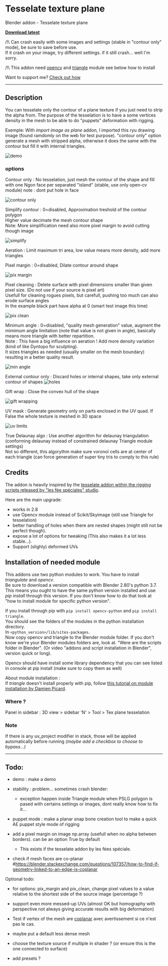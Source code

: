 # Tesselate texture plane
Blender addon - Tesselate texture plane  
  
**[Download latest](https://github.com/Pullusb/Tesselate_texture_plane/archive/master.zip)**
  
<!-- ### [Demo Youtube]() -->

/!\ Can crash easily with some images and settings (stable in "contour only" mode), be sure to save before use.  
If it crash on your image, try different settings. if it still crash... well I'm sorry.  

/!\ This addon need [opencv](https://pypi.org/project/opencv-python/) and [triangle](https://rufat.be/triangle/) module see below how to install

Want to support me? [Check out how](http://www.samuelbernou.fr/donate)

---  

## Description  

You can tesselate only the contour of a plane texture if you just need to strip the alpha from.
The purpose of the tesselation is to have a some vertices density in the mesh to be able to do "puppets" deformation with rigging.

Exemple:
With _import image as plane_ addon, I imported this ryu drawing image (found ramdomly on the web for test purpose).
"contour only" option generate a mesh with stripped alpha, otherwise it does the same with the contour but fill it with internal triangles.

![demo](https://github.com/Pullusb/images_repo/raw/master/tess_usage_exemple.png)


### options

Contour only : No tesselation, just mesh the contour of the shape and fill with one Ngon face per separated "island" (stable, use only open-cv module) note : dont put hole in face  

![contour only](https://github.com/Pullusb/images_repo/raw/master/tess_contour_only.png)


Simplify contour : 0=disabled, Approximation treshold of the contour polygon  
Higher value decimate the mesh contour shape  
Note: More simplification need also more pixel margin to avoid cutting though image  

![simplify](https://github.com/Pullusb/images_repo/raw/master/tess_simplify_contour_2fps.gif)


Aeration : Limit maximum tri area, low value means more density, add more triangles

Pixel margin : 0=disabled, Dilate contour around shape  

![pix margin](https://github.com/Pullusb/images_repo/raw/master/tess_pixel_margin_2fps.gif)

Pixel cleaning : Delete surface with pixel dimensions smaller than given pixel size. (Do not use if your source is pixel art)  
Usefull for cleaning rogues pixels, but carefull, pushing too much can also erode surface angles  
In the example black part have alpha at 0 (smart test image this time)  

![pix clean](https://github.com/Pullusb/images_repo/raw/master/tess_pixel_cleaning_2fps.gif)


Minimum angle : 0=disabled, "quality mesh generation" value, augment the mimimum angle limitation (note that value is not given in angle), basically means more triangle with better repartition.  
Note : This have a big influence on aeration ! Add more density variation (kind of like Dyntopo for sculpting).  
It sizes triangles as needed (usually smaller on the mesh boundary) resulting in a better quality result. 

![min angle](https://github.com/Pullusb/images_repo/raw/master/tess_minimum_angle_2fps.gif)


External contour only : Discard holes or internal shapes, take only external contour of shapes
![holes](https://github.com/Pullusb/images_repo/raw/master/tess_hole_shape.png)


Gift wrap : Close the convex hull of the shape  

![gift wrapping](https://github.com/Pullusb/images_repo/raw/master/tess_convex_hull.png)

UV mask : Generate geometry only on parts enclosed in the UV quad. If False the whole texture is meshed in 3D space  

![uv limits](https://github.com/Pullusb/images_repo/raw/master/tess_uv_masking.png)

True Delaunay algo : Use another algorithm for delaunay triangulation (conforming delaunay instead of constrained delaunay Triangle module settings)  
Not so different, this algorythm make sure voronoï cells are at center of each triangle (can force generation of super tiny tris to comply to this rule)  

<!-- discarded :  incremental algo : Use incremental algorithm instead of divide-and-conquer (Triangle module settings)   -->

## Credits

The addon is heavily inspired by the [tesselate addon within the rigging scripts released by "les fée spéciales" studio](https://github.com/LesFeesSpeciales/blender-rigging-scripts).  

Here are the main upgrade:
- works in 2.8
- use Opencv module instead of Scikit/Skyimage (still use Triangle for tesselation)
- better handling of holes when there are nested shapes (might still not be perfect though).
- expose a lot of options for tweaking (This also makes it a lot less stable...).
- Support (slighly) deformed UVs

## Installation of needed module  

This addons use two python modules to work. You have to install _triangulate_ and _opencv_.  
Be sure to download a version compatible with Blender 2.80's python 3.7.
This means you ought to have the same python version installed and use _pip install_ through this version. If you don't know how to do that look at "how to install module for specific python version".  

If you install through pip with `pip install opencv-python` and `pip install triangle`.  
You should see the folders of the modules in the python installation directory.  
In `<python_version>/lib/sites-packages`.  
Now copy opencv and triangle to the Blender module folder. If you don't know we're your Blender modules folders are, look at. "Were are the scripts folder in Blender". (Or video "addons and script installation in Blender", version quick or long).  

Opencv should have install some library dependency that you can see listed in console at pip install (make sure to copy them as well)

About module installation :  
If _triangle_ doesn't install properly with pip, follow [this tutorial on module installation by Damien Picard](http://lacuisine.tech/blog/2017/10/19/how-to-install-python-libs-in-blender-part-1/).


### Where ?
Panel in sidebar : 3D view > sidebar 'N' > Tool > Tex plane tesselation


### Note

If there is any uv_project modifier in stack, those will be applied automatically before running _(maybe add a checkbox to choose to bypass...)_

---

## Todo:
- demo : make a demo

- stability : problem... sometimes crash blender:  
   - exception happen inside Triangle module when PSLG polygon is pased with certains settings or images, dont really know how to fix it...

- puppet mode : make a planar snap bone creation tool to make a quick AE puppet style mode of rigging

- add a pixel margin on image np.array (usefull when no alpha between borders). can be an option True by default
   - This exists if the tesselate addon by les fées spéciale.

- check if mesh faces are co-planar
#https://blender.stackexchange.com/questions/107357/how-to-find-if-geometry-linked-to-an-edge-is-coplanar


Optional todo:

- for options: pix_margin and pix_clean, change pixel values to a value relative to the shortest side of the source image (percentage ?)

- support even more messed-up UVs (almost OK but homography with perspective not always giving accurate results with big deformation)

- Test if vertex of the mesh are [coplanar](https://blender.stackexchange.com/questions/107357/how-to-find-if-geometry-linked-to-an-edge-is-coplanar) avec avertissement si ce n'est pas le cas.

- maybe put a default less dense mesh

- choose the texture source if multiple in shader ? (or ensure this is the one connected to surface)

- add presets ?


<!-- ### Change log:
  2020/02/09 (1, 0, 2):
  - Main version ready -->